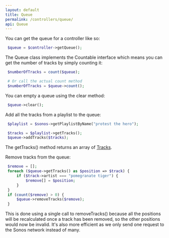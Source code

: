 ```yaml
---
layout: default
title: Queue
permalink: /controllers/queue/
api: Queue
---
```


You can get the queue for a controller like so:

~~~php
 $queue = $controller->getQueue();
~~~


The Queue class implements the Countable interface which means you can get the number of tracks by simply counting it:

~~~php
 $numberOfTracks = count($queue);

 # Or call the actual count method
 $numberOfTracks = $queue->count();
~~~


You can empty a queue using the clear method:

~~~php
 $queue->clear();
~~~


Add all the tracks from a playlist to the queue:

~~~php
 $playlist = $sonos->getPlaylistByName("protest the hero");

 $tracks = $playlist->getTracks();
 $queue->addTracks($tracks);
~~~
<p class="message-info">The getTracks() method returns an array of <a href='../tracks/'>Tracks</a>.</p>


Remove tracks from the queue:

~~~php
 $remove = [];
 foreach ($queue->getTracks() as $position => $track) {
     if ($track->artist === "pomegranate tiger") {
         $remove[] = $position;
     }
 }
 if (count($remove) > 0) {
     $queue->removeTracks($remove);
 }
~~~
<p class="message-info">This is done using a single call to removeTracks() because all the positions will be recalculated once a track has been removed, so the other positions would now be invalid. It's also more efficient as we only send one request to the Sonos network instead of many.</p>
